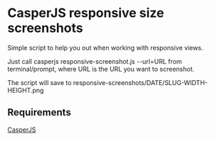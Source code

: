 CasperJS responsive size screenshots
====================================

Simple script to help you out when working with responsive views.

Just call casperjs responsive-screenshot.js --url=URL from terminal/prompt,
where URL is the URL you want to screenshot.

The script will save to responsive-screenshots/DATE/SLUG-WIDTH-HEIGHT.png

Requirements
------------

[CasperJS](http://casperjs.org/)
